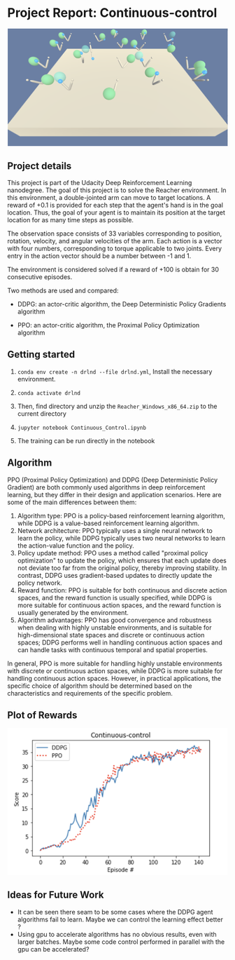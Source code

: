 # Project Report: Continuous-control

![image-20230620225457569](png\image-20230620225457569.png)

## Project details

This project is part of the Udacity Deep Reinforcement Learning nanodegree.
The goal of this project is to solve the Reacher environment. In this environment, a double-jointed arm can move to target locations. A reward of +0.1 is provided for each step that the agent's hand is in the goal location. Thus, the goal of your agent is to maintain its position at the target location for as many time steps as possible.

The observation space consists of 33 variables corresponding to position, rotation, velocity, and angular velocities of the arm. Each action is a vector with four numbers, corresponding to torque applicable to two joints. Every entry in the action vector should be a number between -1 and 1.

The environment is considered solved if a reward of +100 is obtain for 30 consecutive episodes.

Two methods are used and compared:

- DDPG: an actor-critic algorithm, the Deep Deterministic Policy Gradients algorithm

- PPO: an actor-critic algorithm, the Proximal Policy Optimization algorithm

  

## Getting started

1. `conda env create -n drlnd --file drlnd.yml`,  Install the necessary environment.

2. `conda activate drlnd`

3. Then,  find directory and unzip the `Reacher_Windows_x86_64.zip` to the current directory

4. `jupyter notebook Continuous_Control.ipynb`

5. The training can be run directly in the notebook

   

## Algorithm

PPO (Proximal Policy Optimization) and DDPG (Deep Deterministic Policy Gradient) are both commonly used algorithms in deep reinforcement learning, but they differ in their design and application scenarios. Here are some of the main differences between them:

1. Algorithm type: PPO is a policy-based reinforcement learning algorithm, while DDPG is a value-based reinforcement learning algorithm.
2. Network architecture: PPO typically uses a single neural network to learn the policy, while DDPG typically uses two neural networks to learn the action-value function and the policy.
3. Policy update method: PPO uses a method called "proximal policy optimization" to update the policy, which ensures that each update does not deviate too far from the original policy, thereby improving stability. In contrast, DDPG uses gradient-based updates to directly update the policy network.
4. Reward function: PPO is suitable for both continuous and discrete action spaces, and the reward function is usually specified, while DDPG is more suitable for continuous action spaces, and the reward function is usually generated by the environment.
5. Algorithm advantages: PPO has good convergence and robustness when dealing with highly unstable environments, and is suitable for high-dimensional state spaces and discrete or continuous action spaces; DDPG performs well in handling continuous action spaces and can handle tasks with continuous temporal and spatial properties.

In general, PPO is more suitable for handling highly unstable environments with discrete or continuous action spaces, while DDPG is more suitable for handling continuous action spaces. However, in practical applications, the specific choice of algorithm should be determined based on the characteristics and requirements of the specific problem.



## Plot of Rewards

![20230620231554](png\20230620231554.png)

## Ideas for Future Work

- It can be seen there seam to be some cases where the DDPG agent algorithms fail to learn. Maybe we can control the learning effect better ?
- Using gpu to accelerate algorithms has no obvious results, even with larger batches. Maybe some code control performed in parallel with the gpu can be accelerated?
